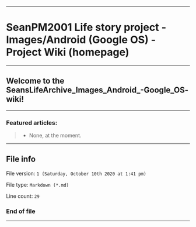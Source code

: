 
***

# SeanPM2001 Life story project - Images/Android (Google OS) - Project Wiki (homepage)

***

## Welcome to the SeansLifeArchive_Images_Android_-Google_OS- wiki!

***

### Featured articles:

> * None, at the moment.

***

## File info

File version: `1 (Saturday, October 10th 2020 at 1:41 pm)`

File type: `Markdown (*.md)`

Line count: `29`

### End of file

***

